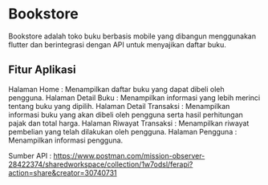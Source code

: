 # Bookstore

Bookstore adalah toko buku berbasis mobile yang dibangun menggunakan flutter dan berintegrasi dengan API untuk menyajikan daftar buku.

## Fitur Aplikasi

Halaman Home : Menampilkan daftar buku yang dapat dibeli oleh pengguna.
Halaman Detail Buku : Menampilkan informasi yang lebih merinci tentang buku yang dipilih.
Halaman Detail Transaksi : Menampilkan informasi buku yang akan dibeli oleh pengguna serta hasil perhitungan pajak dan total harga.
Halaman Riwayat Transaksi : Menampilkan riwayat pembelian yang telah dilakukan oleh pengguna.
Halaman Pengguna : Menampilkan informasi pengguna.

Sumber API : https://www.postman.com/mission-observer-28422374/sharedworkspace/collection/1w7odsl/ferapi?action=share&creator=30740731
